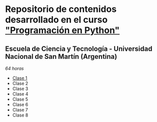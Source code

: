 
# Repositorio de contenidos desarrollado en el curso ["Programación en Python"](https://github.com/python-unsam/UNSAM_2020c2_Python)

## Escuela de Ciencia y Tecnología - Universidad Nacional de San Martín (Argentina)

*64 horas*

* [Clase 1](https://github.com/mmfava/cursos_posgrado/tree/master/programacion_python_UNSAM2020/Clase_1)
* Clase 2
* Clase 3
* Clase 4
* Clase 5
* Clase 6
* Clase 7
* Clase 8
